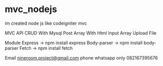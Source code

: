 # mvc_nodejs
im created node js like codeigniter mvc

MVC
API
CRUD With Mysql
Post Array With Html Input Array
Upload File

Module
Express -> npm install express
Body-parser -> npm install body-parser
Fetch -> npm install fetch

Email
nineroom.project@gmail.com
phone
whatsapp only 082167395676
